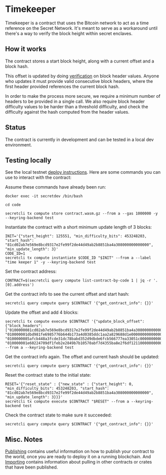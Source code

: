 # Timekeeper

Timekeeper is a contract that uses the Bitcoin network to act as a time reference on the Secret Network. It's meant to serve as a workaround until there's a way to verify the block height within secret enclaves.


## How it works

The contract stores a start block height, along with a current offset and a block hash.

This offset is updated by doing [verification](https://en.bitcoin.it/wiki/Hashcash) on block header values. Anyone who updates it must provide valid consecutive block headers, where the first header provided references the current block hash.

In order to make the process more secure, we require a minimum number of headers to be provided in a single call. We also require block header difficulty values to be harder than a threshold difficulty, and check the difficulty against the hash computed from the header values.

## Status
The contract is currently in development and can be tested in a local dev environment.

## Testing locally
See the local testnet [deploy instructions](https://build.scrt.network/dev/quickstart.html#deploy-smart-contract-to-our-local-testnet). Here are some commands you can use to interact with the contract:

Assume these commands have already been run:
```shell
docker exec -it secretdev /bin/bash

cd code

secretcli tx compute store contract.wasm.gz --from a --gas 1000000 -y --keyring-backend test
```

Instantiate the contract with a short minimum update length of 3 blocks:
```shell
INIT='{"start_height": 125551, "min_difficulty_bits": 453248203, "start_hash": "81cd02ab7e569e8bcd9317e2fe99f2de44d49ab2b8851ba4a308000000000000", "min_update_length": 3}'
CODE_ID=1
secretcli tx compute instantiate $CODE_ID "$INIT" --from a --label "time keeper 1" -y --keyring-backend test
```
Set the contract address:
```shell
CONTRACT=$(secretcli query compute list-contract-by-code 1 | jq -r '.[0].address')
```

Get the contract info to see the current offset and start hash:
```shell
secretcli query compute query $CONTRACT '{"get_contract_info": {}}'
```
Update the offset and add 4 blocks:
```shell
secretcli tx compute execute $CONTRACT '{"update_block_offset": {"block_headers": ["0100000081cd02ab7e569e8bcd9317e2fe99f2de44d49ab2b8851ba4a308000000000000e320b6c2fffc8d750423db8b1eb942ae710e951ed797f7affc8892b0f1fc122bc7f5d74df2b9441a42a14695", "010000001dbd981fe6985776b644b173a4d0385ddc1aa2a829688d1e0000000000000000b371c14921b20c2895ed76545c116e0ad70167c5c4952ca201f5d544a26efb53b4f6d74df2b9441a071a0c81", "0100000085afcb448a3fcde31dc78babd352d9dbde6fcb566777ea33051c000000000000ca5b6b96fe65e1a7d50e7c3025a176472ba26d44512de86a6f3e39649330cd2f16f7d74df2b9441a8574adaf", "010000001e60224709df1feb2e2849b7b10570abf7d4355ba8e2f6df121100000000000028cc65b7be2f8a1edc2af86ef369472443a1b70479cee205e8db5440cfbe943f57fad74df2b9441acc24ce5b"]}}' --from a --keyring-backend test
```
Get the contract info again. The offset and current hash should be updated:
```shell
secretcli query compute query $CONTRACT '{"get_contract_info": {}}'
```
Reset the contract state to the initial state:
```shell
RESET='{"reset_state" : {"new_state" : {"start_height": 0, "min_difficulty_bits": 453248203, "start_hash": "81cd02ab7e569e8bcd9317e2fe99f2de44d49ab2b8851ba4a308000000000000", "min_update_length": 3}}}'
secretcli tx compute execute $CONTRACT "$RESET" --from a --keyring-backend test
```
Check the contract state to make sure it succeeded:
```shell
secretcli query compute query $CONTRACT '{"get_contract_info": {}}'
```


## Misc. Notes

[Publishing](./Publishing.md) contains useful information on how to publish your contract
to the world, once you are ready to deploy it on a running blockchain. And
[Importing](./Importing.md) contains information about pulling in other contracts or crates
that have been published.
